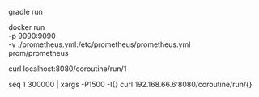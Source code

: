 gradle run

docker run \
    -p 9090:9090 \
    -v ./prometheus.yml:/etc/prometheus/prometheus.yml \
    prom/prometheus

curl localhost:8080/coroutine/run/1

seq 1 300000 | xargs -P1500 -I{} curl 192.168.66.6:8080/coroutine/run/{}
